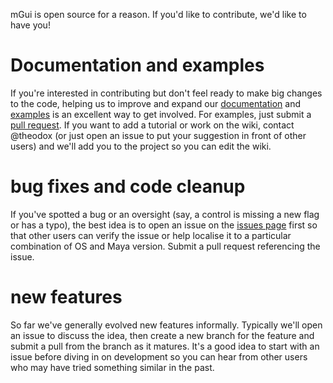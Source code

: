 mGui is open source for a reason. If you'd like to contribute, we'd like to have you! 


# Documentation and examples
If you're interested in contributing but don't feel ready to make big changes to the code, helping us to improve and expand our [documentation](https://github.com/theodox/mGui/wiki) and [examples](https://github.com/theodox/mGui/tree/master/mGui/examples) is an excellent way to get involved.  For examples, just submit a [pull request](https://help.github.com/articles/about-pull-requests/).  If you want to add a tutorial or work on the wiki, contact @theodox (or just open an issue to put your suggestion in front of other users) and we'll add you to the project so you can edit the wiki.

# bug fixes and code cleanup

If you've spotted a bug or an oversight (say, a control is missing a new flag or has a typo), the best idea is to open an issue on the [issues page](https://github.com/theodox/mGui/issues) first so that other users can verify the issue or help localise it to a particular combination of OS and Maya version.  Submit a pull request referencing the issue.

# new features

So far we've generally evolved new features informally. Typically we'll open an issue to discuss the idea, then create a new branch for the feature and submit a pull from the branch as it matures.  It's a good idea to start with an issue before diving in on development so you can hear from other users who may have tried something similar in the past.
